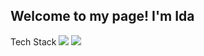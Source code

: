 ##  Welcome to my page! I'm Ida 

Tech Stack
![](https://img.icons8.com/color/24/000000/react-native.png) 
![](
https://img.icons8.com/fluent-systems-regular/24/000000/html-5.png)


